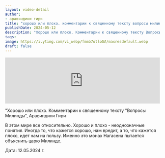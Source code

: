 ```yaml
---
layout: video-detail
author:
- аравиндини гири
title: "хорошо или плохо. комментарии к священному тексту вопросы милинды"
publishDate: 2024-05-12
description: "Хорошо или плохо. Комментарии к священному тексту Вопросы Милинды, Аравиндини Гири  В этом мире все относительно. Хорошо и плохо - неоднозначные понятия. Иногда то, что кажется хорошо, нам вредит, а то, что кажется плохо, идет нам на пользу. Имен"
tags: 
image: https://i.ytimg.com/vi_webp/fmmb7otloSA/maxresdefault.webp
draft: false
---
```


<iframe width="100%" src="https://www.youtube.com/embed/fmmb7otloSA" frameborder="0" allowfullscreen=""></iframe> 

 "Хорошо или плохо. Комментарии к священному тексту "Вопросы Милинды", Аравиндини Гири

 В этом мире все относительно. Хорошо и плохо - неоднозначные понятия. Иногда то, что кажется хорошо, нам вредит, а то, что кажется плохо, идет нам на пользу. Именно это монах Нагасена пытается объяснить царю Милинде.

 Дата: 12.05.2024 г.

  

 